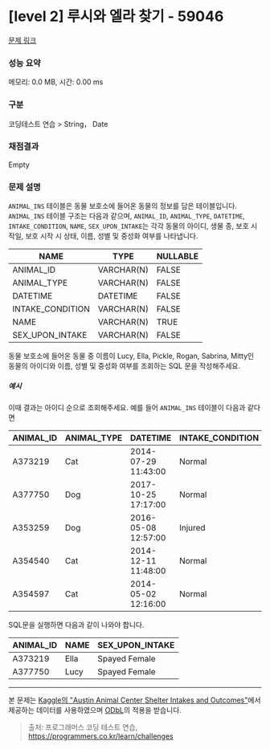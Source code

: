 # [level 2] 루시와 엘라 찾기 - 59046 

[문제 링크](https://school.programmers.co.kr/learn/courses/30/lessons/59046) 

### 성능 요약

메모리: 0.0 MB, 시간: 0.00 ms

### 구분

코딩테스트 연습 > String， Date

### 채점결과

Empty

### 문제 설명

<p style="user-select: auto;"><code style="user-select: auto;">ANIMAL_INS</code> 테이블은 동물 보호소에 들어온 동물의 정보를 담은 테이블입니다. <code style="user-select: auto;">ANIMAL_INS</code> 테이블 구조는 다음과 같으며, <code style="user-select: auto;">ANIMAL_ID</code>, <code style="user-select: auto;">ANIMAL_TYPE</code>, <code style="user-select: auto;">DATETIME</code>, <code style="user-select: auto;">INTAKE_CONDITION</code>, <code style="user-select: auto;">NAME</code>, <code style="user-select: auto;">SEX_UPON_INTAKE</code>는 각각 동물의 아이디, 생물 종, 보호 시작일, 보호 시작 시 상태, 이름, 성별 및 중성화 여부를 나타냅니다.</p>
<table class="table" style="user-select: auto;">
        <thead style="user-select: auto;"><tr style="user-select: auto;">
<th style="user-select: auto;">NAME</th>
<th style="user-select: auto;">TYPE</th>
<th style="user-select: auto;">NULLABLE</th>
</tr>
</thead>
        <tbody style="user-select: auto;"><tr style="user-select: auto;">
<td style="user-select: auto;">ANIMAL_ID</td>
<td style="user-select: auto;">VARCHAR(N)</td>
<td style="user-select: auto;">FALSE</td>
</tr>
<tr style="user-select: auto;">
<td style="user-select: auto;">ANIMAL_TYPE</td>
<td style="user-select: auto;">VARCHAR(N)</td>
<td style="user-select: auto;">FALSE</td>
</tr>
<tr style="user-select: auto;">
<td style="user-select: auto;">DATETIME</td>
<td style="user-select: auto;">DATETIME</td>
<td style="user-select: auto;">FALSE</td>
</tr>
<tr style="user-select: auto;">
<td style="user-select: auto;">INTAKE_CONDITION</td>
<td style="user-select: auto;">VARCHAR(N)</td>
<td style="user-select: auto;">FALSE</td>
</tr>
<tr style="user-select: auto;">
<td style="user-select: auto;">NAME</td>
<td style="user-select: auto;">VARCHAR(N)</td>
<td style="user-select: auto;">TRUE</td>
</tr>
<tr style="user-select: auto;">
<td style="user-select: auto;">SEX_UPON_INTAKE</td>
<td style="user-select: auto;">VARCHAR(N)</td>
<td style="user-select: auto;">FALSE</td>
</tr>
</tbody>
      </table>
<p style="user-select: auto;">동물 보호소에 들어온 동물 중 이름이 Lucy, Ella, Pickle, Rogan, Sabrina, Mitty인 동물의 아이디와 이름, 성별 및 중성화 여부를 조회하는 SQL 문을 작성해주세요. </p>

<h5 style="user-select: auto;">예시</h5>

<p style="user-select: auto;">이때 결과는 아이디 순으로 조회해주세요. 예를 들어 <code style="user-select: auto;">ANIMAL_INS</code> 테이블이 다음과 같다면</p>
<table class="table" style="user-select: auto;">
        <thead style="user-select: auto;"><tr style="user-select: auto;">
<th style="user-select: auto;">ANIMAL_ID</th>
<th style="user-select: auto;">ANIMAL_TYPE</th>
<th style="user-select: auto;">DATETIME</th>
<th style="user-select: auto;">INTAKE_CONDITION</th>
<th style="user-select: auto;">NAME</th>
<th style="user-select: auto;">SEX_UPON_INTAKE</th>
</tr>
</thead>
        <tbody style="user-select: auto;"><tr style="user-select: auto;">
<td style="user-select: auto;">A373219</td>
<td style="user-select: auto;">Cat</td>
<td style="user-select: auto;">2014-07-29 11:43:00</td>
<td style="user-select: auto;">Normal</td>
<td style="user-select: auto;">Ella</td>
<td style="user-select: auto;">Spayed Female</td>
</tr>
<tr style="user-select: auto;">
<td style="user-select: auto;">A377750</td>
<td style="user-select: auto;">Dog</td>
<td style="user-select: auto;">2017-10-25 17:17:00</td>
<td style="user-select: auto;">Normal</td>
<td style="user-select: auto;">Lucy</td>
<td style="user-select: auto;">Spayed Female</td>
</tr>
<tr style="user-select: auto;">
<td style="user-select: auto;">A353259</td>
<td style="user-select: auto;">Dog</td>
<td style="user-select: auto;">2016-05-08 12:57:00</td>
<td style="user-select: auto;">Injured</td>
<td style="user-select: auto;">Bj</td>
<td style="user-select: auto;">Neutered Male</td>
</tr>
<tr style="user-select: auto;">
<td style="user-select: auto;">A354540</td>
<td style="user-select: auto;">Cat</td>
<td style="user-select: auto;">2014-12-11 11:48:00</td>
<td style="user-select: auto;">Normal</td>
<td style="user-select: auto;">Tux</td>
<td style="user-select: auto;">Neutered Male</td>
</tr>
<tr style="user-select: auto;">
<td style="user-select: auto;">A354597</td>
<td style="user-select: auto;">Cat</td>
<td style="user-select: auto;">2014-05-02 12:16:00</td>
<td style="user-select: auto;">Normal</td>
<td style="user-select: auto;">Ariel</td>
<td style="user-select: auto;">Spayed Female</td>
</tr>
</tbody>
      </table>
<p style="user-select: auto;">SQL문을 실행하면 다음과 같이 나와야 합니다. </p>
<table class="table" style="user-select: auto;">
        <thead style="user-select: auto;"><tr style="user-select: auto;">
<th style="user-select: auto;">ANIMAL_ID</th>
<th style="user-select: auto;">NAME</th>
<th style="user-select: auto;">SEX_UPON_INTAKE</th>
</tr>
</thead>
        <tbody style="user-select: auto;"><tr style="user-select: auto;">
<td style="user-select: auto;">A373219</td>
<td style="user-select: auto;">Ella</td>
<td style="user-select: auto;">Spayed Female</td>
</tr>
<tr style="user-select: auto;">
<td style="user-select: auto;">A377750</td>
<td style="user-select: auto;">Lucy</td>
<td style="user-select: auto;">Spayed Female</td>
</tr>
</tbody>
      </table>
<hr style="user-select: auto;">

<p style="user-select: auto;">본 문제는 <a href="https://www.kaggle.com/aaronschlegel/austin-animal-center-shelter-intakes-and-outcomes" target="_blank" rel="noopener" style="user-select: auto;">Kaggle의 "Austin Animal Center Shelter Intakes and Outcomes"</a>에서 제공하는 데이터를 사용하였으며 <a href="https://opendatacommons.org/licenses/odbl/1.0/" target="_blank" rel="noopener" style="user-select: auto;">ODbL</a>의 적용을 받습니다.</p>


> 출처: 프로그래머스 코딩 테스트 연습, https://programmers.co.kr/learn/challenges